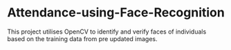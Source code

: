 # Attendance-using-Face-Recognition
This project utilises OpenCV to identify and verify faces of individuals based on the training data from pre updated images.
